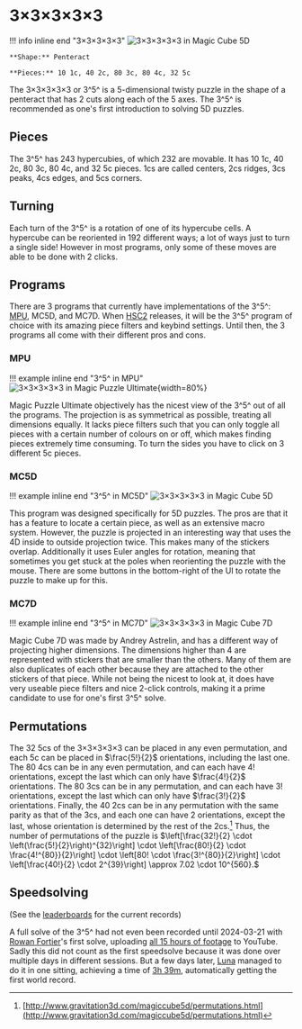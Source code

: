 # 3×3×3×3×3

!!! info inline end "3×3×3×3×3"
    ![3×3×3×3×3 in Magic Cube 5D](https://assets.hypercubing.xyz/img/virt/MPU_33333.png)

    **Shape:** Penteract

    **Pieces:** 10 1c, 40 2c, 80 3c, 80 4c, 32 5c

The 3×3×3×3×3 or 3^5^ is a 5-dimensional twisty puzzle in the shape of a penteract that has 2 cuts along each of the 5 axes. The 3^5^ is recommended as one's first introduction to solving 5D puzzles.

## Pieces

The 3^5^ has 243 hypercubies, of which 232 are movable. It has 10 1c, 40 2c, 80 3c, 80 4c, and 32 5c pieces. 1cs are called centers, 2cs ridges, 3cs peaks, 4cs edges, and 5cs corners.

## Turning

Each turn of the 3^5^ is a rotation of one of its hypercube cells. A hypercube can be reoriented in 192 different ways; a lot of ways just to turn a single side! However in most programs, only some of these moves are able to be done with 2 clicks.

## Programs

There are 3 programs that currently have implementations of the 3^5^: [MPU](/software/magicpuzzleultimate.md), MC5D, and MC7D. When [HSC2](/software/hyperspeedcube.md#20) releases, it will be the 3^5^ program of choice with its amazing piece filters and keybind settings. Until then, the 3 programs all come with their different pros and cons.

### MPU

!!! example inline end "3^5^ in MPU"
    ![3×3×3×3×3 in Magic Puzzle Ultimate](https://assets.hypercubing.xyz/img/virt/MPU_33333.png){width=80%}

Magic Puzzle Ultimate objectively has the nicest view of the 3^5^ out of all the programs. The projection is as symmetrical as possible, treating all dimensions equally. It lacks piece filters such that you can only toggle all pieces with a certain number of colours on or off, which makes finding pieces extremely time consuming. To turn the sides you have to click on 3 different 5c pieces.



### MC5D

!!! example inline end "3^5^ in MC5D"
    ![3×3×3×3×3 in Magic Cube 5D](http://www.gravitation3d.com/magiccube5d/main.png)

This program was designed specifically for 5D puzzles. The pros are that it has a feature to locate a certain piece, as well as an extensive macro system. However, the puzzle is projected in an interesting way that uses the 4D inside to outside projection twice. This makes many of the stickers overlap. Additionally it uses Euler angles for rotation, meaning that sometimes you get stuck at the poles when reorienting the puzzle with the mouse. There are some buttons in the bottom-right of the UI to rotate the puzzle to make up for this.

### MC7D

!!! example inline end "3^5^ in MC7D"
    ![3×3×3×3×3 in Magic Cube 7D](https://assets.hypercubing.xyz/img/virt/MC7D_33333.png)

Magic Cube 7D was made by Andrey Astrelin, and has a different way of projecting higher dimensions. The dimensions higher than 4 are represented with stickers that are smaller than the others. Many of them are also duplicates of each other because they are attached to the other stickers of that piece. While not being the nicest to look at, it does have very useable piece filters and nice 2-click controls, making it a prime candidate to use for one's first 3^5^ solve.


## Permutations

The 32 5cs of the 3×3×3×3×3 can be placed in any even permutation, and each 5c can be placed in $\frac{5!}{2}$ orientations, including the last one. The 80 4cs can be in any even permutation, and can each have $4!$ orientations, except the last which can only have $\frac{4!}{2}$ orientations. The 80 3cs can be in any permutation, and can each have $3!$ orientations, except the last which can only have $\frac{3!}{2}$ orientations. Finally, the 40 2cs can be in any permutation with the same parity as that of the 3cs, and each one can have 2 orientations, except the last, whose orientation is determined by the rest of the 2cs.[^1] Thus, the number of permutations of the puzzle is
$\left[\frac{32!}{2} \cdot \left(\frac{5!}{2}\right)^{32}\right] \cdot \left[\frac{80!}{2} \cdot \frac{4!^{80}}{2}\right] \cdot \left[80! \cdot \frac{3!^{80}}{2}\right] \cdot \left[\frac{40!}{2} \cdot 2^{39}\right] \approx 7.02 \cdot 10^{560}.$

[^1]: [http://www.gravitation3d.com/magiccube5d/permutations.html](http://www.gravitation3d.com/magiccube5d/permutations.html)

## Speedsolving

(See the [leaderboards](/leaderboards/index.md) for the current records)

A full solve of the 3^5^ had not even been recorded until 2024-03-21 with [Rowan Fortier](/leaderboards/solvers/rowan.md)'s first solve, uploading [all 15 hours of footage](https://www.youtube.com/playlist?list=PLmJYtK4sl9act8d6XO7d3xjT645sUwcFU) to YouTube. Sadly this did not count as the first speedsolve because it was done over multiple days in different sessions. But a few days later, [Luna](/leaderboards/solvers/luna.md) managed to do it in one sitting, achieving a time of [3h 39m](https://www.youtube.com/watch?v=Byl0Wz6gdf4), automatically getting the first world record.

